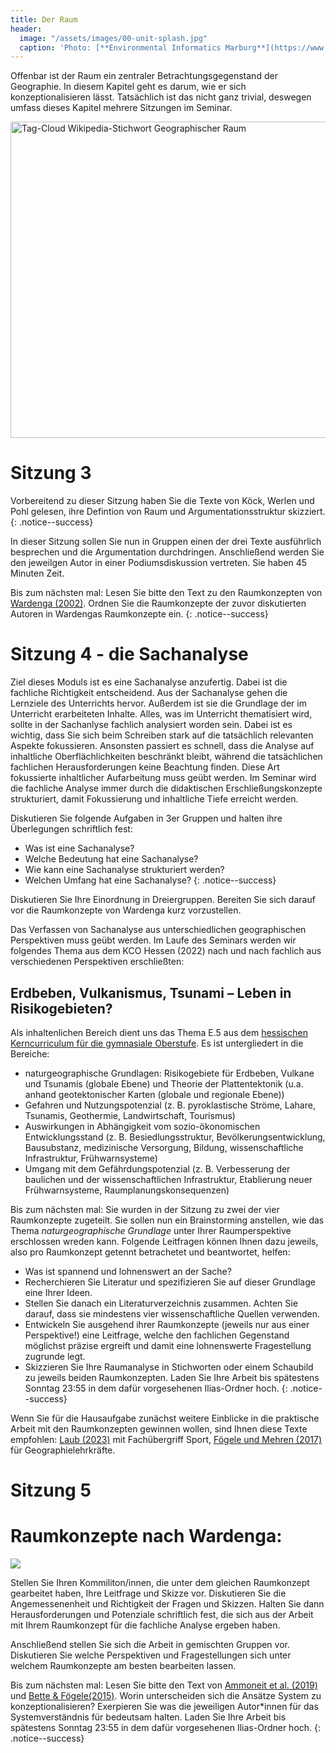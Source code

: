 ```yaml
---
title: Der Raum
header:
  image: "/assets/images/00-unit-splash.jpg"
  caption: 'Photo: [**Environmental Informatics Marburg**](https://www.flickr.com/environmentalinformatics-marburg/)'
---
```


Offenbar ist der Raum ein zentraler Betrachtungsgegenstand der Geographie. In diesem Kapitel geht es darum, wie er sich konzeptionalisieren lässt. Tatsächlich ist das nicht ganz trivial, deswegen umfass dieses Kapitel mehrere Sitzungen im Seminar.
<!--more-->

<a data-flickr-embed="true" href="https://www.flickr.com/photos/environmentalinformatics-marburg/30053438721/" title="Tag-Cloud Wikipedia-Stichwort Geographischer Raum"><img src="https://live.staticflickr.com/8598/30053438721_a243eb803a_c.jpg" width="792" height="506" alt="Tag-Cloud Wikipedia-Stichwort Geographischer Raum"/></a><script async src="//embedr.flickr.com/assets/client-code.js" charset="utf-8"></script>

# Sitzung 3
Vorbereitend zu dieser Sitzung haben Sie die Texte von Köck, Werlen und Pohl gelesen, ihre Defintion von Raum und Argumentationsstruktur skizziert.
{: .notice--success}

In dieser Sitzung sollen Sie nun in Gruppen einen der drei Texte ausführlich besprechen und die Argumentation durchdringen. 
Anschließend werden Sie den jeweilgen Autor in einer Podiumsdiskussion vertreten. 
Sie haben 45 Minuten Zeit. 

Bis zum nächsten mal:
Lesen Sie bitte den Text zu den Raumkonzepten von [Wardenga (2002)](https://ilias.uni-marburg.de/goto.php?target=file_3374931_download&client_id=UNIMR). Ordnen Sie die Raumkonzepte der zuvor diskutierten Autoren in Wardengas Raumkonzepte ein. 
{: .notice--success}

# Sitzung 4 - die Sachanalyse 
Ziel dieses Moduls ist es eine Sachanalyse anzufertig. Dabei ist die fachliche Richtigkeit entscheidend. Aus der Sachanalyse gehen die Lernziele des Unterrichts hervor. Außerdem ist sie die Grundlage der im Unterricht erarbeiteten Inhalte. Alles, was im Unterricht thematisiert wird, sollte in der Sachanlyse fachlich analysiert worden sein. Dabei ist es wichtig, dass Sie sich beim Schreiben stark auf die tatsächlich relevanten Aspekte fokussieren. Ansonsten passiert es schnell, dass die Analyse auf inhaltliche Oberflächlichkeiten beschränkt bleibt, während die tatsächlichen fachlichen Herausforderungen keine Beachtung finden. Diese Art fokussierte inhaltlicher Aufarbeitung muss geübt werden. Im Seminar wird die fachliche Analyse immer durch die didaktischen Erschließungskonzepte strukturiert, damit Fokussierung und inhaltliche Tiefe erreicht werden.  

Diskutieren Sie folgende Aufgaben in 3er Gruppen und halten ihre Überlegungen schriftlich fest: 
* Was ist eine Sachanalyse?
* Welche Bedeutung hat eine Sachanalyse?
* Wie kann eine Sachanalyse strukturiert werden?
* Welchen Umfang hat eine Sachanalyse?
{: .notice--success}

Diskutieren Sie Ihre Einordnung in Dreiergruppen. Bereiten Sie sich darauf vor die Raumkonzepte von Wardenga kurz vorzustellen. 

Das Verfassen von Sachanalyse aus unterschiedlichen geographischen Perspektiven muss geübt werden. Im Laufe des Seminars werden wir folgendes Thema aus dem KCO Hessen (2022) nach und nach fachlich aus verschiedenen Perspektiven erschließten: 

## Erdbeben, Vulkanismus, Tsunami – Leben in Risikogebieten?
Als inhaltenlichen Bereich dient uns das Thema E.5 aus dem [hessischen Kerncurriculum für die gymnasiale Oberstufe](https://kultusministerium.hessen.de/sites/kultusministerium.hessen.de/files/2023-02/kcgo-ek.pdf).
Es ist untergliedert in die Bereiche:
* naturgeographische Grundlagen: Risikogebiete für Erdbeben, Vulkane und Tsunamis (globale Ebene) und Theorie der Plattentektonik (u.a. anhand geotektonischer Karten (globale und regionale Ebene))
* Gefahren und Nutzungspotenzial (z. B. pyroklastische Ströme, Lahare, Tsunamis, Geothermie, Landwirtschaft, Tourismus)
* Auswirkungen in Abhängigkeit vom sozio-ökonomischen Entwicklungsstand (z. B. Besiedlungsstruktur, Bevölkerungsentwicklung, Bausubstanz, medizinische Versorgung, Bildung, wissenschaftliche Infrastruktur, Frühwarnsysteme)
* Umgang mit dem Gefährdungspotenzial (z. B. Verbesserung der baulichen und der wissenschaftlichen Infrastruktur, Etablierung neuer Frühwarnsysteme, Raumplanungskonsequenzen) 


Bis zum nächsten mal:
Sie wurden in der Sitzung zu zwei der vier Raumkonzepte zugeteilt. Sie sollen nun ein Brainstorming anstellen, wie das Thema *naturgeographische Grundlage* unter Ihrer Raumperspektive  erschlossen wreden kann. Folgende Leitfragen können Ihnen dazu jeweils, also pro Raumkonzept getennt betrachetet und beantwortet, helfen:
* Was ist spannend und lohnenswert an der Sache? 
* Recherchieren Sie Literatur und spezifizieren Sie auf dieser Grundlage eine Ihrer Ideen. 
* Stellen Sie danach ein Literaturverzeichnis zusammen. Achten Sie darauf, dass sie mindestens vier wissenschaftliche Quellen verwenden.
* Entwickeln Sie ausgehend ihrer Raumkonzepte (jeweils nur aus einer Perspektive!) eine Leitfrage, welche den fachlichen Gegenstand möglichst präzise ergreift und damit eine lohnenswerte Fragestellung zugrunde legt. 
* Skizzieren Sie Ihre Raumanalyse in Stichworten oder einem Schaubild zu jeweils beiden Raumkonzepten. 
Laden Sie Ihre Arbeit bis spätestens Sonntag 23:55 in dem dafür vorgesehenen Ilias-Ordner hoch. 
{: .notice--success}

Wenn Sie für die Hausaufgabe zunächst weitere Einblicke in die praktische Arbeit mit den Raumkonzepten gewinnen wollen, sind Ihnen diese Texte empfohlen: [Laub (2023)](https://link.springer.com/chapter/10.1007/978-3-662-66634-0_2) mit Fachübergriff Sport, [Fögele und Mehren (2017)](https://ilias.uni-marburg.de/goto.php?target=file_3374930_download&client_id=UNIMR) für Geographielehrkräfte.  

# Sitzung 5
# Raumkonzepte nach Wardenga:

<img src="../assets/images/Wardenga_4Felder.png">

Stellen Sie Ihren Kommiliton/innen, die unter dem gleichen Raumkonzept gearbeitet haben, Ihre Leitfrage und Skizze vor. Diskutieren Sie die Angemessenenheit und Richtigkeit der Fragen und Skizzen. Halten Sie dann Herausforderungen und Potenziale schriftlich fest, die sich aus der Arbeit mit Ihrem Raumkonzept für die fachliche Analyse ergeben haben. 

Anschließend stellen Sie sich die Arbeit in gemischten Gruppen vor. Diskutieren Sie welche Perspektiven und Fragestellungen sich unter welchem Raumkonzepte am besten bearbeiten lassen. 

Bis zum nächsten mal:
Lesen Sie bitte den Text von [Ammoneit et al. (2019)](https://austriaca.at/0xc1aa5576%200x003b1ef9.pdf) und [Bette & Fögele(2015)](https://ilias.uni-marburg.de/goto.php?target=file_3374928_download&client_id=UNIMR). 
Worin unterscheiden sich die Ansätze System zu konzeptionalisieren? Exerpieren Sie was die jeweiligen Autor*innen für das Systemverständnis für bedeutsam halten. 
Laden Sie Ihre Arbeit bis spätestens Sonntag 23:55 in dem dafür vorgesehenen Ilias-Ordner hoch. 
{: .notice--success}






